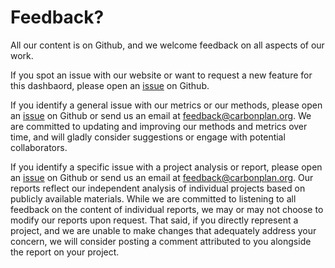 # Feedback?

All our content is on Github, and we welcome feedback on all aspects of our work.

If you spot an issue with our website or want to request a new feature for this dashbaord, please open an [issue](https://github.com/carbonplan/reports) on Github.

If you identify a general issue with our metrics or our methods, please open an [issue](https://github.com/carbonplan/reports) on Github or send us an email at [feedback@carbonplan.org](mailto:feedback@carbonplan.org). We are committed to updating and improving our methods and metrics over time, and will gladly consider suggestions or engage with potential collaborators.

If you identify a specific issue with a project analysis or report, please open an [issue](https://github.com/carbonplan/reports) on Github or send us an email at [feedback@carbonplan.org](mailto:feedback@carbonplan.org). Our reports reflect our independent analysis of individual projects based on publicly available materials. While we are committed to listening to all feedback on the content of individual reports, we may or may not choose to modify our reports upon request. That said, if you directly represent a project, and we are unable to make changes that adequately address your concern, we will consider posting a comment attributed to you alongside the report on your project.
